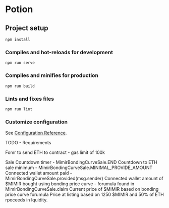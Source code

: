 # Potion

## Project setup
```
npm install
```

### Compiles and hot-reloads for development
```
npm run serve
```

### Compiles and minifies for production
```
npm run build
```

### Lints and fixes files
```
npm run lint
```

### Customize configuration
See [Configuration Reference](https://cli.vuejs.org/config/).

TODO - Requirements

Fomr to send ETH to contract - gas limit of 100k

Sale Countdown timer - MimirBondingCurveSale.END
Countdown to ETH sale minimum - MimirBondingCurveSale.MINIMAL_PROVIDE_AMOUNT
Connected wallet amount paid - MimirBondingCurveSale.provided(msg.sender)
Connected wallet amount of $MIMIR bought using bonding price curve - forumula found in MimirBondingCurveSale.claim
Current price of $MIMIR based on bonding price curve forumula
Price at listing based on 1250 $MIMIR and 50% of ETH rpoceeds in lquidity.